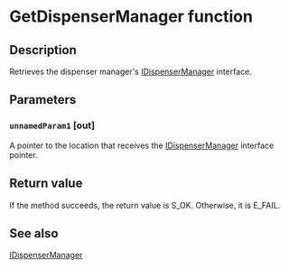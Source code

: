 # GetDispenserManager function

## Description

Retrieves the dispenser manager's [IDispenserManager](https://learn.microsoft.com/windows/desktop/api/comsvcs/nn-comsvcs-idispensermanager) interface.

## Parameters

### `unnamedParam1` [out]

A pointer to the location that receives the [IDispenserManager](https://learn.microsoft.com/windows/desktop/api/comsvcs/nn-comsvcs-idispensermanager) interface pointer.

## Return value

If the method succeeds, the return value is S_OK. Otherwise, it is E_FAIL.

## See also

[IDispenserManager](https://learn.microsoft.com/windows/desktop/api/comsvcs/nn-comsvcs-idispensermanager)